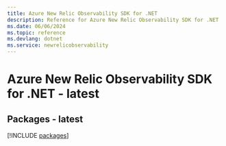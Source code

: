 ```yaml
---
title: Azure New Relic Observability SDK for .NET
description: Reference for Azure New Relic Observability SDK for .NET
ms.date: 06/06/2024
ms.topic: reference
ms.devlang: dotnet
ms.service: newrelicobservability
---
```

# Azure New Relic Observability SDK for .NET - latest
## Packages - latest
[!INCLUDE [packages](new-relic-observability-index.md)]